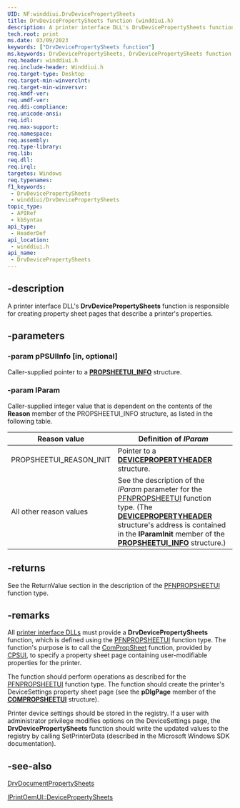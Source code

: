 ```yaml
---
UID: NF:winddiui.DrvDevicePropertySheets
title: DrvDevicePropertySheets function (winddiui.h)
description: A printer interface DLL's DrvDevicePropertySheets function is responsible for creating property sheet pages that describe a printer's properties.
tech.root: print
ms.date: 03/09/2023
keywords: ["DrvDevicePropertySheets function"]
ms.keywords: DrvDevicePropertySheets, DrvDevicePropertySheets function [Print Devices], print.drvdevicepropertysheets, print_interface-graphics_f7a16b0a-c0f3-48c8-83a0-ce44a80ff546.xml, winddiui/DrvDevicePropertySheets
req.header: winddiui.h
req.include-header: Winddiui.h
req.target-type: Desktop
req.target-min-winverclnt: 
req.target-min-winversvr: 
req.kmdf-ver: 
req.umdf-ver: 
req.ddi-compliance: 
req.unicode-ansi: 
req.idl: 
req.max-support: 
req.namespace: 
req.assembly: 
req.type-library: 
req.lib: 
req.dll: 
req.irql: 
targetos: Windows
req.typenames: 
f1_keywords:
 - DrvDevicePropertySheets
 - winddiui/DrvDevicePropertySheets
topic_type:
 - APIRef
 - kbSyntax
api_type:
 - HeaderDef
api_location:
 - winddiui.h
api_name:
 - DrvDevicePropertySheets
---
```


## -description

A printer interface DLL's **DrvDevicePropertySheets** function is responsible for creating property sheet pages that describe a printer's properties.

## -parameters

### -param pPSUIInfo [in, optional]

Caller-supplied pointer to a [**PROPSHEETUI_INFO**](/windows-hardware/drivers/ddi/compstui/ns-compstui-_propsheetui_info) structure.

### -param lParam

Caller-supplied integer value that is dependent on the contents of the **Reason** member of the PROPSHEETUI_INFO structure, as listed in the following table.

| Reason value | Definition of *lParam* |
|---|---|
| PROPSHEETUI_REASON_INIT | Pointer to a [**DEVICEPROPERTYHEADER**](/windows-hardware/drivers/ddi/winddiui/ns-winddiui-_devicepropertyheader) structure. |
| All other reason values | See the description of the *lParam* parameter for the [PFNPROPSHEETUI](/windows-hardware/drivers/ddi/compstui/nc-compstui-pfnpropsheetui) function type. (The [**DEVICEPROPERTYHEADER**](/windows-hardware/drivers/ddi/winddiui/ns-winddiui-_devicepropertyheader) structure's address is contained in the **lParamInit** member of the [**PROPSHEETUI_INFO**](/windows-hardware/drivers/ddi/compstui/ns-compstui-_propsheetui_info) structure.) |

## -returns

See the ReturnValue section in the description of the [PFNPROPSHEETUI](/windows-hardware/drivers/ddi/compstui/nc-compstui-pfnpropsheetui) function type.

## -remarks

All [printer interface DLLs](/windows-hardware/drivers/print/printer-interface-dll) must provide a **DrvDevicePropertySheets** function, which is defined using the [PFNPROPSHEETUI](/windows-hardware/drivers/ddi/compstui/nc-compstui-pfnpropsheetui) function type. The function's purpose is to call the [ComPropSheet](/windows-hardware/drivers/ddi/compstui/nc-compstui-pfncompropsheet) function, provided by [CPSUI](/windows-hardware/drivers/print/common-property-sheet-user-interface), to specify a property sheet page containing user-modifiable properties for the printer.

The function should perform operations as described for the [PFNPROPSHEETUI](/windows-hardware/drivers/ddi/compstui/nc-compstui-pfnpropsheetui) function type. The function should create the printer's DeviceSettings property sheet page (see the **pDlgPage** member of the [**COMPROPSHEETUI**](/windows-hardware/drivers/ddi/compstui/ns-compstui-_compropsheetui) structure).

Printer device settings should be stored in the registry. If a user with administrator privilege modifies options on the DeviceSettings page, the **DrvDevicePropertySheets** function should write the updated values to the registry by calling SetPrinterData (described in the Microsoft Windows SDK documentation).

## -see-also

[DrvDocumentPropertySheets](/windows-hardware/drivers/ddi/winddiui/nf-winddiui-drvdocumentpropertysheets)

[IPrintOemUI::DevicePropertySheets](/windows-hardware/drivers/ddi/prcomoem/nf-prcomoem-iprintoemui-devicepropertysheets)
